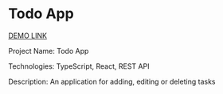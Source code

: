 # Todo App

[DEMO LINK](https://annabasenyuk.github.io/todo-app/)

Project Name: Todo App

Technologies: TypeScript, React, REST API

Description: An application for adding, editing or deleting tasks
